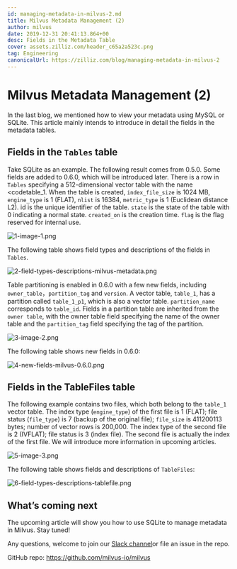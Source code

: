 ```yaml
---
id: managing-metadata-in-milvus-2.md
title: Milvus Metadata Management (2)
author: milvus
date: 2019-12-31 20:41:13.864+00
desc: Fields in the Metadata Table
cover: assets.zilliz.com/header_c65a2a523c.png
tag: Engineering
canonicalUrl: https://zilliz.com/blog/managing-metadata-in-milvus-2
---
```

  
# Milvus Metadata Management (2)
In the last blog, we mentioned how to view your metadata using MySQL or SQLite. This article mainly intends to introduce in detail the fields in the metadata tables.

## Fields in the <code>Tables</code> table

Take SQLite as an example. The following result comes from 0.5.0. Some fields are added to 0.6.0, which will be introduced later. There is a row in <code>Tables</code> specifying a 512-dimensional vector table with the name <codetable_1</code>. When the table is created, <code>index_file_size</code> is 1024 MB, <code>engine_type</code> is 1 (FLAT), <code>nlist</code> is 16384, <code>metric_type</code> is 1 (Euclidean distance L2). id is the unique identifier of the table. <code>state</code> is the state of the table with 0 indicating a normal state. <code>created_on</code> is the creation time. <code>flag</code> is the flag reserved for internal use.

![1-image-1.png](https://assets.zilliz.com/1_image_1_be4ca78ccb.png "Result.")

The following table shows field types and descriptions of the fields in <code>Tables</code>.

![2-field-types-descriptions-milvus-metadata.png](https://assets.zilliz.com/2_field_types_descriptions_milvus_metadata_d0b068c413.png "Fields in tables.")

Table partitioning is enabled in 0.6.0 with a few new fields, including <code>owner_table</code>，<code>partition_tag</code> and <code>version</code>. A vector table, <code>table_1</code>, has a partition called <code>table_1_p1</code>, which is also a vector table. <code>partition_name</code> corresponds to <code>table_id</code>. Fields in a partition table are inherited from the <code>owner table</code>, with the owner table field specifying the name of the owner table and the <code>partition_tag</code> field specifying the tag of the partition.

![3-image-2.png](https://assets.zilliz.com/3_image_2_a2a8bbc9ae.png "Image 2.")

The following table shows new fields in 0.6.0:

![4-new-fields-milvus-0.6.0.png](https://assets.zilliz.com/4_new_fields_milvus_0_6_0_bb82bfaadf.png "New fields in tables.")

## Fields in the TableFiles table

The following example contains two files, which both belong to the <code>table_1</code> vector table. The index type (<code>engine_type</code>) of the first file is 1 (FLAT); file status (<code>file_type</code>) is 7 (backup of the original file); <code>file_size</code> is 411200113 bytes; number of vector rows is 200,000. The index type of the second file is 2 (IVFLAT); file status is 3 (index file). The second file is actually the index of the first file. We will introduce more information in upcoming articles.

![5-image-3.png](https://assets.zilliz.com/5_image_3_5e22c937ed.png "Image 3.")

The following table shows fields and descriptions of <code>TableFiles</code>:

![6-field-types-descriptions-tablefile.png](https://assets.zilliz.com/6_field_types_descriptions_tablefile_7a7b57d715.png "Fields in TableFiles.")


## What’s coming next

The upcoming article will show you how to use SQLite to manage metadata in Milvus. Stay tuned!

Any questions, welcome to join our [Slack channel](https://join.slack.com/t/milvusio/shared_invite/enQtNzY1OTQ0NDI3NjMzLWNmYmM1NmNjOTQ5MGI5NDhhYmRhMGU5M2NhNzhhMDMzY2MzNDdlYjM5ODQ5MmE3ODFlYzU3YjJkNmVlNDQ2ZTk)or file an issue in the repo.

GitHub repo: https://github.com/milvus-io/milvus


  
